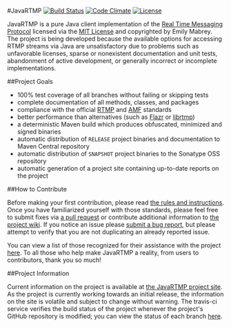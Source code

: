#JavaRTMP [![Build Status](http://img.shields.io/travis/emabrey/JavaRTMP.svg)](https://travis-ci.org/emabrey/JavaRTMP) [![Code Climate](http://img.shields.io/codeclimate/github/emabrey/JavaRTMP.svg)](https://codeclimate.com/github/emabrey/JavaRTMP) [![License](http://img.shields.io/:license-mit-blue.svg)](http://emabrey.mit-license.org)

JavaRTMP is a pure Java client implementation of the [Real Time Messaging Protocol][rtmp-wiki-article-link] licensed via the [MIT License][project-license-file] and copyrighted by Emily Mabrey. The project is being developed because the available options for accessing RTMP streams via Java are unsatisfactory due to problems such as unfavorable licenses, sparse or nonexistent documentation and unit tests, abandonment of active development, or generally incorrect or incomplete implementations.

##Project Goals
  - 100% test coverage of all branches without failing or skipping tests
  - complete documentation of all methods, classes, and packages
  - compliance with the official [RTMP][rtmp-wiki-article-link] and [AMF][amf-wiki-article-link] standards
  - better performance than alternatives (such as [Flazr][flazr-project-link] or [librtmp][librtmp-project-link])
  - a deterministic Maven build which produces obfuscated, minimized and signed binaries
  - automatic distribution of `RELEASE` project binaries and documentation to Maven Central repository
  - automatic distribution of `SNAPSHOT` project binaries to the Sonatype OSS repository
  - automatic generation of a project site containing up-to-date reports on the project

##How to Contribute

Before making your first contribution, please read [the rules and instructions][contribution-rules-link]. Once you have familiarized yourself with those standards, please feel free to submit fixes via [a pull request][pull-request-link] or contribute additional information to [the project wiki][project-wiki-link]. If you notice an issue please [submit a bug report][project-issues-link], but please attempt to verify that you are not duplicating an already reported issue.

You can view a list of those recognized for their assistance with the project [here][project-recognition-link]. To all those who help make JavaRTMP a reality, from users to contributors, thank you so much!

##Project Information

Current information on the project is available at [the JavaRTMP project site][project-site-link]. As the project is currently working towards an initial release, the information on the site is volatile and subject to change without warning. The travis-ci service verifies the build status of the project whenever the project's GitHub repository is modified; you can view the status of each branch [here][project-ci-link].

[rtmp-wiki-article-link]: https://wikipedia.org/wiki/Real_Time_Messaging_Protocol
[amf-wiki-article-link]: https://wikipedia.org/wiki/Action_Message_Format
[flazr-project-link]: http://www.flazr.com
[librtmp-project-link]: https://rtmpdump.mplayerhq.hu/librtmp.3.html
[project-license-file]: LICENSE.md
[contribution-rules-link]: https://github.com/emabrey/JavaRTMP/wiki/Contribution-Rules-and-Instructions
[pull-request-link]: https://github.com/emabrey/JavaRTMP/compare/
[project-wiki-link]: https://github.com/emabrey/JavaRTMP/wiki/
[project-issues-link]: https://github.com/emabrey/JavaRTMP/issues/new
[project-recognition-link]: https://emabrey.github.io/JavaRTMP/team-list.html
[project-site-link]: https://emabrey.github.io/JavaRTMP/
[project-ci-link]: https://travis-ci.org/emabrey/JavaRTMP
